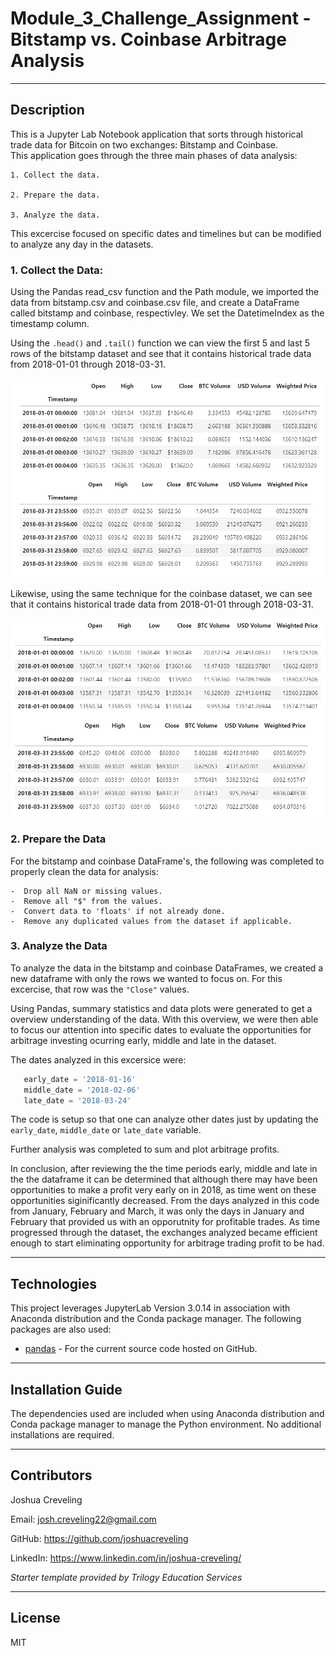 # Module_3_Challenge_Assignment - Bitstamp vs. Coinbase Arbitrage Analysis

---

## Description

This is a Jupyter Lab Notebook application that sorts through historical trade data for Bitcoin on two exchanges: Bitstamp and Coinbase.  
This application goes through the three main phases of data analysis: 

    1. Collect the data.

    2. Prepare the data.

    3. Analyze the data. 

This excercise focused on specific dates and timelines but can be modified to analyze any day in the datasets. 

### 1. Collect the Data:

Using the Pandas read_csv function and the Path module, we imported the data from bitstamp.csv and coinbase.csv file, and create a DataFrame called bitstamp and coinbase, respectivley. We set the DatetimeIndex as the timestamp column.

Using the `.head()` and `.tail()` function we can view the first 5 and last 5 rows of the bitstamp dataset and see that it contains historical trade data from 2018-01-01 through 2018-03-31. 

![bitstamp_head_tail](./Screenshots/bitstamp_head_tail.PNG)

Likewise, using the same technique for the coinbase dataset, we can see that it contains historical trade data from 2018-01-01 through 2018-03-31.

![coinbase_head_tail](./Screenshots/coinbase_head_tail.PNG)

### 2. Prepare the Data

For the bitstamp and coinbase DataFrame's, the following was completed to properly clean the data for analysis: 

    -  Drop all NaN or missing values.
    -  Remove all "$" from the values.
    -  Convert data to 'floats' if not already done.  
    -  Remove any duplicated values from the dataset if applicable. 

### 3. Analyze the Data

To analyze the data in the bitstamp and coinbase DataFrames, we created a new dataframe with only the rows we wanted to focus on.  For this excercise, that row was the ```"Close"``` values.

Using Pandas, summary statistics and data plots were generated to get a overview understanding of the data.  With this overview, we were then able to focus our attention into specific dates to evaluate the opportunities for arbitrage investing ocurring early, middle and late in the dataset. 

The dates analyzed in this excersice were: 
```python
   early_date = '2018-01-16'
   middle_date = '2018-02-06'
   late_date = '2018-03-24'
```
The code is setup so that one can analyze other dates just by updating the ```early_date```, ```middle_date``` or ```late_date``` variable. 

Further analysis was completed to sum and plot arbitrage profits.  

In conclusion, after reviewing the the time periods early, middle and late in the the dataframe it can be determined that although there may have been opportunities to make a profit very early on in 2018, as time went on these opportunities siginificantly decreased.  From the days analyzed in this code from January, February and March, it was only the days in January and February that provided us with an opporutnity for profitable trades.  As time progressed through the dataset, the exchanges analyzed became efficient enough to start eliminating opportunity for arbitrage trading profit to be had.

---

## Technologies

This project leverages JupyterLab Version 3.0.14 in association with Anaconda distribution and the Conda package manager.  The following packages are also used: 

* [pandas](https://github.com/pandas-dev/pandas) - For the current source code hosted on GitHub.

---

## Installation Guide

The dependencies used are included when using Anaconda distribution and Conda package manager to manage the Python environment.  No additional installations are required.  

---

## Contributors

Joshua Creveling

Email: josh.creveling22@gmail.com

GitHub: https://github.com/joshuacreveling

LinkedIn: https://www.linkedin.com/in/joshua-creveling/

*Starter template provided by Trilogy Education Services*

---

## License

MIT
